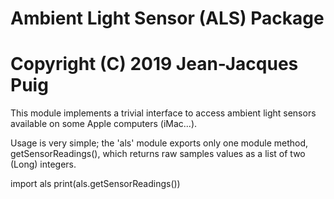 # Ambient Light Sensor (ALS) Package
# Copyright (C) 2019 Jean-Jacques Puig

This module implements a trivial interface to access ambient light sensors
available on some Apple computers (iMac...).

Usage is very simple; the 'als' module exports only one module method,
getSensorReadings(), which returns raw samples values as a list of two (Long)
integers.

import als
print(als.getSensorReadings())
